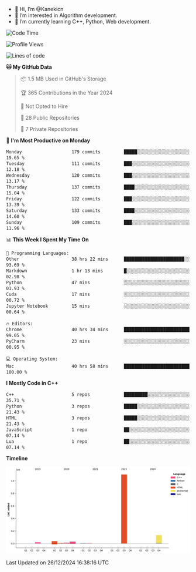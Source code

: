 - 👋 Hi, I’m @Kanekicn
- 👀 I’m interested in Algorithm development.
- 🌱 I’m currently learning C++, Python, Web development.

<!---
cotecsz/cotecsz is a ✨ special ✨ repository because its `README.md` (this file) appears on your GitHub profile.
You can click the Preview link to take a look at your changes.
--->

<!--START_SECTION:waka-->
![Code Time](http://img.shields.io/badge/Code%20Time-2%2C330%20hrs%205%20mins-blue)

![Profile Views](http://img.shields.io/badge/Profile%20Views-0-blue)

![Lines of code](https://img.shields.io/badge/From%20Hello%20World%20I%27ve%20Written-1.3%20million%20lines%20of%20code-blue)

**🐱 My GitHub Data** 

> 📦 1.5 MB Used in GitHub's Storage 
 > 
> 🏆 365 Contributions in the Year 2024
 > 
> 🚫 Not Opted to Hire
 > 
> 📜 28 Public Repositories 
 > 
> 🔑 7 Private Repositories 
 > 
📅 **I'm Most Productive on Monday** 

```text
Monday                   179 commits         █████░░░░░░░░░░░░░░░░░░░░   19.65 % 
Tuesday                  111 commits         ███░░░░░░░░░░░░░░░░░░░░░░   12.18 % 
Wednesday                120 commits         ███░░░░░░░░░░░░░░░░░░░░░░   13.17 % 
Thursday                 137 commits         ████░░░░░░░░░░░░░░░░░░░░░   15.04 % 
Friday                   122 commits         ███░░░░░░░░░░░░░░░░░░░░░░   13.39 % 
Saturday                 133 commits         ████░░░░░░░░░░░░░░░░░░░░░   14.60 % 
Sunday                   109 commits         ███░░░░░░░░░░░░░░░░░░░░░░   11.96 % 
```


📊 **This Week I Spent My Time On** 

```text
💬 Programming Languages: 
Other                    38 hrs 22 mins      ███████████████████████░░   93.69 % 
Markdown                 1 hr 13 mins        █░░░░░░░░░░░░░░░░░░░░░░░░   02.98 % 
Python                   47 mins             ░░░░░░░░░░░░░░░░░░░░░░░░░   01.93 % 
Cuda                     17 mins             ░░░░░░░░░░░░░░░░░░░░░░░░░   00.72 % 
Jupyter Notebook         15 mins             ░░░░░░░░░░░░░░░░░░░░░░░░░   00.64 % 

🔥 Editors: 
Chrome                   40 hrs 34 mins      █████████████████████████   99.05 % 
PyCharm                  23 mins             ░░░░░░░░░░░░░░░░░░░░░░░░░   00.95 % 

💻 Operating System: 
Mac                      40 hrs 58 mins      █████████████████████████   100.00 % 
```

**I Mostly Code in C++** 

```text
C++                      5 repos             █████████░░░░░░░░░░░░░░░░   35.71 % 
Python                   3 repos             █████░░░░░░░░░░░░░░░░░░░░   21.43 % 
HTML                     3 repos             █████░░░░░░░░░░░░░░░░░░░░   21.43 % 
JavaScript               1 repo              ██░░░░░░░░░░░░░░░░░░░░░░░   07.14 % 
Lua                      1 repo              ██░░░░░░░░░░░░░░░░░░░░░░░   07.14 % 
```



**Timeline**

![Lines of Code chart](https://raw.githubusercontent.com/Kanekicn/Kanekicn/master/assets/bar_graph.png)


 Last Updated on 26/12/2024 16:38:16 UTC
<!--END_SECTION:waka-->
